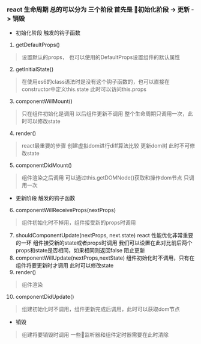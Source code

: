 ### react 生命周期 总的可以分为  三个阶段 首先是 初始化阶段 -> 更新 -> 销毁

- 初始化阶段 触发的钩子函数
1. getDefaultProps()
> 设置默认的props， 也可以使用的DefaultProps设置组件的默认属性
2. getInitialState()
> 在使用es6的class语法时是没有这个钩子函数的，也可以直接在constructor中定义this.state 此时可以访问this.props
3. componentWillMount()
> 只在组件初始化是调用 以后组件更新不调用 整个生命周期只调用一次，此时可以修改state
4. render()
> react最重要的步骤 创建虚拟dom进行diff算法比较 更新dom树  此时不可修改state
5. componentDidMount()
> 组件渲染之后调用 可以通过this.getDOMNode()获取和操作dom节点 只调用一次

- 更新阶段 触发的钩子函数
6. componentWillReceiveProps(nextProps)
> 组件初始化时不掉用，组件接受新的props时调用
7. shouldComponentUpdate(nextProps, next.state)
react 性能优化非常重要的一环 组件接受新的state或者props时调用 我们可以设置在此对比前后两个props和state是否相同，如果相同则返回false 阻止更新
8. componentWillUpdate(nextProps,nextState)
组件初始化时不调用，只有在组件将要更新时才调用 此时可以修改state
9. render()
> 组件渲染
10. componentDidUpdate()
> 组建初始化时不调用，组件更新完成后调用，此时可以获取dom节点
- 销毁
> 组建将要销毁时调用  一些监听器和组件定时器需要在此时清除

